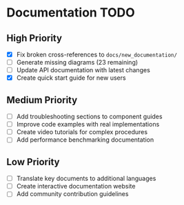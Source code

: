 # Documentation TODO

## High Priority
- [x] Fix broken cross-references to `docs/new_documentation/`
- [ ] Generate missing diagrams (23 remaining)
- [ ] Update API documentation with latest changes
- [x] Create quick start guide for new users

## Medium Priority
- [ ] Add troubleshooting sections to component guides
- [ ] Improve code examples with real implementations
- [ ] Create video tutorials for complex procedures
- [ ] Add performance benchmarking documentation

## Low Priority
- [ ] Translate key documents to additional languages
- [ ] Create interactive documentation website
- [ ] Add community contribution guidelines